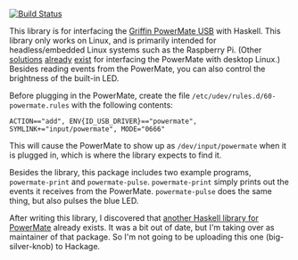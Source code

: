 [![Build Status](https://travis-ci.org/ppelleti/hs-powermate.svg?branch=master)](https://travis-ci.org/ppelleti/hs-powermate)

This library is for interfacing the [Griffin PowerMate USB][1] with
Haskell.  This library only works on Linux, and is primarily intended
for headless/embedded Linux systems such as the Raspberry Pi.  (Other
[solutions][2] [already][3] [exist][4] for interfacing the PowerMate
with desktop Linux.)  Besides reading events from the PowerMate, you
can also control the brightness of the built-in LED.

Before plugging in the PowerMate, create the file
`/etc/udev/rules.d/60-powermate.rules` with the following contents:

    ACTION=="add", ENV{ID_USB_DRIVER}=="powermate", SYMLINK+="input/powermate", MODE="0666"

This will cause the PowerMate to show up as `/dev/input/powermate`
when it is plugged in, which is where the library expects to find it.

Besides the library, this package includes two example programs,
`powermate-print` and `powermate-pulse`.  `powermate-print` simply
prints out the events it receives from the PowerMate.
`powermate-pulse` does the same thing, but also pulses the blue LED.

After writing this library, I discovered that
[another Haskell library for PowerMate][5] already exists.  It was a
bit out of date, but I'm taking over as maintainer of that package.
So I'm not going to be uploading this one (big-silver-knob) to
Hackage.

[1]: https://griffintechnology.com/us/powermate
[2]: https://github.com/stefansundin/powermate-linux
[3]: http://gizmod.sourceforge.net/
[4]: https://www.bedroomlan.org/projects/evrouter2
[5]: https://hackage.haskell.org/package/powermate

